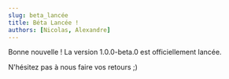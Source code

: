 ```yaml
---
slug: beta_lancée
title: Béta Lancée !
authors: [Nicolas, Alexandre]
---
```


Bonne nouvelle ! La version 1.0.0-beta.0 est officiellement lancée.

N'hésitez pas à nous faire vos retours ;)

